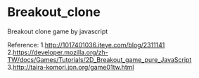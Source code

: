 # Breakout_clone
Breakout clone game by javascript 

Reference:
1.http://1017401036.iteye.com/blog/2311141
2.https://developer.mozilla.org/zh-TW/docs/Games/Tutorials/2D_Breakout_game_pure_JavaScript
3.http://taira-komori.jpn.org/game01tw.html
